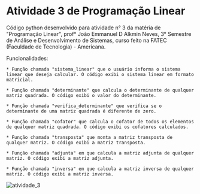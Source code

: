 # Atividade 3 de Programação Linear

Código python desenvolvido para atividade n° 3 da matéria de "Programação Linear", prof° João Emmanuel D Alkmin Neves, 3° Semestre de Análise e Desenvolvimento de Sistemas, curso feito na FATEC (Faculdade de Tecnologia) - Americana.

Funcionalidades:

	* Função chamada "sistema_linear" que o usuário informa o sistema linear que deseja calcular. O código exibi o sistema linear em formato matricial.

	* Função chamada "determinante" que calcula o determinante de qualquer matriz quadrada. O código exibi o valor do determinante.

	* Função chamada "verifica_determinante" que verifica se o determinante de uma matriz quadrada é diferente de zero. 

	* Função chamada "cofator" que calcula o cofator de todos os elementos de qualquer matriz quadrada. O código exibi os cofatores calculados.

	* Função chamada "transposta" que monta a matriz transposta de qualquer matriz. O código exibi a matriz transposta.

	* Função chamada "adjunta" em que calcula a matriz adjunta de qualquer matriz. O código exibi a matriz adjunta.

	* Função chamada "inversa" em que calcula a matriz inversa de qualquer matriz. O código exibi a matriz inversa.

![atividade_3](https://user-images.githubusercontent.com/59848966/86387785-169a7d00-bc6a-11ea-8960-07893877c8c3.png)
